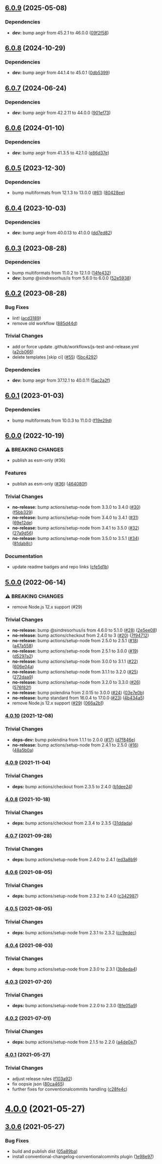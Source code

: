 ## [6.0.9](https://github.com/ipld/js-ipld-garbage/compare/v6.0.8...v6.0.9) (2025-05-08)

### Dependencies

* **dev:** bump aegir from 45.2.1 to 46.0.0 ([09f2f58](https://github.com/ipld/js-ipld-garbage/commit/09f2f5816ee3b262758dbc03ee27c058162cdc99))

## [6.0.8](https://github.com/ipld/js-ipld-garbage/compare/v6.0.7...v6.0.8) (2024-10-29)

### Dependencies

* **dev:** bump aegir from 44.1.4 to 45.0.1 ([0db5399](https://github.com/ipld/js-ipld-garbage/commit/0db5399fb8e1a62606b960391228657dc979f729))

## [6.0.7](https://github.com/ipld/js-ipld-garbage/compare/v6.0.6...v6.0.7) (2024-06-24)

### Dependencies

* **dev:** bump aegir from 42.2.11 to 44.0.0 ([901ef73](https://github.com/ipld/js-ipld-garbage/commit/901ef7346fe7230b81c1f206e053509eae5fdd77))

## [6.0.6](https://github.com/ipld/js-ipld-garbage/compare/v6.0.5...v6.0.6) (2024-01-10)


### Dependencies

* **dev:** bump aegir from 41.3.5 to 42.1.0 ([e86d37e](https://github.com/ipld/js-ipld-garbage/commit/e86d37ef6f49ee6b7c649ea465aa844dc39afc2f))

## [6.0.5](https://github.com/ipld/js-ipld-garbage/compare/v6.0.4...v6.0.5) (2023-12-30)


### Dependencies

* bump multiformats from 12.1.3 to 13.0.0 ([#61](https://github.com/ipld/js-ipld-garbage/issues/61)) ([80428ee](https://github.com/ipld/js-ipld-garbage/commit/80428ee0c72941dd023dd264c4fc4f840557789e))

## [6.0.4](https://github.com/ipld/js-ipld-garbage/compare/v6.0.3...v6.0.4) (2023-10-03)


### Dependencies

* **dev:** bump aegir from 40.0.13 to 41.0.0 ([dd7ed82](https://github.com/ipld/js-ipld-garbage/commit/dd7ed82ad19fe41265be77af36fa6e67a46cba7e))

## [6.0.3](https://github.com/ipld/js-ipld-garbage/compare/v6.0.2...v6.0.3) (2023-08-28)


### Dependencies

* bump multiformats from 11.0.2 to 12.1.0 ([14fe432](https://github.com/ipld/js-ipld-garbage/commit/14fe43280ea62f38db25e46b789866eae6ece96a))
* **dev:** bump @sindresorhus/is from 5.6.0 to 6.0.0 ([52e5938](https://github.com/ipld/js-ipld-garbage/commit/52e59388e5cd4cf5d703742ebbb4eb8da2c02744))

## [6.0.2](https://github.com/ipld/js-ipld-garbage/compare/v6.0.1...v6.0.2) (2023-08-28)


### Bug Fixes

* lint! ([acd3189](https://github.com/ipld/js-ipld-garbage/commit/acd3189fb93a635f6bf3e5ce19d4ae579d4e742d))
* remove old workflow ([885d44d](https://github.com/ipld/js-ipld-garbage/commit/885d44d9058b3c93f0fa19b1a87bb2233d46e5d7))


### Trivial Changes

* add or force update .github/workflows/js-test-and-release.yml ([a2cb066](https://github.com/ipld/js-ipld-garbage/commit/a2cb066b732972a2090fe911e9b9ef02be5df796))
* delete templates [skip ci] ([#55](https://github.com/ipld/js-ipld-garbage/issues/55)) ([5bc4292](https://github.com/ipld/js-ipld-garbage/commit/5bc4292253cf94153184ff73026b5cb8d90b3398))


### Dependencies

* **dev:** bump aegir from 37.12.1 to 40.0.11 ([5ac2a2f](https://github.com/ipld/js-ipld-garbage/commit/5ac2a2fa179ad07c797e1dc4d6bb111fc96cd98f))

## [6.0.1](https://github.com/ipld/js-ipld-garbage/compare/v6.0.0...v6.0.1) (2023-01-03)


### Dependencies

* bump multiformats from 10.0.3 to 11.0.0 ([f19e29d](https://github.com/ipld/js-ipld-garbage/commit/f19e29d7f734edd6891c211561ba6f031c69dc1f))

## [6.0.0](https://github.com/ipld/js-ipld-garbage/compare/v5.0.0...v6.0.0) (2022-10-19)


### ⚠ BREAKING CHANGES

* publish as esm-only (#36)

### Features

* publish as esm-only ([#36](https://github.com/ipld/js-ipld-garbage/issues/36)) ([464080f](https://github.com/ipld/js-ipld-garbage/commit/464080fac554f50ce97d97760a24a79ef692a6b2))


### Trivial Changes

* **no-release:** bump actions/setup-node from 3.3.0 to 3.4.0 ([#30](https://github.com/ipld/js-ipld-garbage/issues/30)) ([f5bb329](https://github.com/ipld/js-ipld-garbage/commit/f5bb3295e22b1b41f1012d021300f9a76bcb79ae))
* **no-release:** bump actions/setup-node from 3.4.0 to 3.4.1 ([#31](https://github.com/ipld/js-ipld-garbage/issues/31)) ([69e12de](https://github.com/ipld/js-ipld-garbage/commit/69e12de49701f691aadbde43ce31c00be992c09f))
* **no-release:** bump actions/setup-node from 3.4.1 to 3.5.0 ([#32](https://github.com/ipld/js-ipld-garbage/issues/32)) ([27a9d56](https://github.com/ipld/js-ipld-garbage/commit/27a9d56c9ed2c577ede2afb2cd326c7584eb395c))
* **no-release:** bump actions/setup-node from 3.5.0 to 3.5.1 ([#34](https://github.com/ipld/js-ipld-garbage/issues/34)) ([81dab8c](https://github.com/ipld/js-ipld-garbage/commit/81dab8cf01b7d05ea7cc358faf84018f5023bc75))


### Documentation

* update readme badges and repo links ([cfe5d1b](https://github.com/ipld/js-ipld-garbage/commit/cfe5d1b3550a339782a414fabb399461edee7547))

## [5.0.0](https://github.com/rvagg/js-ipld-garbage/compare/v4.0.10...v5.0.0) (2022-06-14)


### ⚠ BREAKING CHANGES

* remove Node.js 12.x support (#29)

### Trivial Changes

* **no-release:** bump @sindresorhus/is from 4.6.0 to 5.1.0 ([#28](https://github.com/rvagg/js-ipld-garbage/issues/28)) ([2e5ee08](https://github.com/rvagg/js-ipld-garbage/commit/2e5ee089be8c5ea70128bdb795acdfc6b2880a80))
* **no-release:** bump actions/checkout from 2.4.0 to 3 ([#20](https://github.com/rvagg/js-ipld-garbage/issues/20)) ([7f94712](https://github.com/rvagg/js-ipld-garbage/commit/7f947129b03f578d3add889a9e9a2717461a1267))
* **no-release:** bump actions/setup-node from 2.5.0 to 2.5.1 ([#18](https://github.com/rvagg/js-ipld-garbage/issues/18)) ([a47a558](https://github.com/rvagg/js-ipld-garbage/commit/a47a558a73e733539e0d1a797b4b1e26ebffa891))
* **no-release:** bump actions/setup-node from 2.5.1 to 3.0.0 ([#19](https://github.com/rvagg/js-ipld-garbage/issues/19)) ([d5297a2](https://github.com/rvagg/js-ipld-garbage/commit/d5297a26ade5676b4180a32c86bc1c6073e26461))
* **no-release:** bump actions/setup-node from 3.0.0 to 3.1.1 ([#22](https://github.com/rvagg/js-ipld-garbage/issues/22)) ([606e04a](https://github.com/rvagg/js-ipld-garbage/commit/606e04aee70071d2f2c7b397050efe2c5cdd2252))
* **no-release:** bump actions/setup-node from 3.1.1 to 3.2.0 ([#25](https://github.com/rvagg/js-ipld-garbage/issues/25)) ([272daa9](https://github.com/rvagg/js-ipld-garbage/commit/272daa97ad768000197587baf3bc99645e07ceb9))
* **no-release:** bump actions/setup-node from 3.2.0 to 3.3.0 ([#26](https://github.com/rvagg/js-ipld-garbage/issues/26)) ([576f82f](https://github.com/rvagg/js-ipld-garbage/commit/576f82f6bf1d9d62ac7a22e5c274e915d8f64f77))
* **no-release:** bump polendina from 2.0.15 to 3.0.0 ([#24](https://github.com/rvagg/js-ipld-garbage/issues/24)) ([03e7e0b](https://github.com/rvagg/js-ipld-garbage/commit/03e7e0b2fab5ba458ef0355287a6b2c9cdebbc37))
* **no-release:** bump standard from 16.0.4 to 17.0.0 ([#23](https://github.com/rvagg/js-ipld-garbage/issues/23)) ([4b434a5](https://github.com/rvagg/js-ipld-garbage/commit/4b434a5fc5ba6aa00c174972d517ee14616f9034))
* remove Node.js 12.x support ([#29](https://github.com/rvagg/js-ipld-garbage/issues/29)) ([066a2b1](https://github.com/rvagg/js-ipld-garbage/commit/066a2b1a76fa5e0774482b46065aab0adbdbc561))

### [4.0.10](https://github.com/rvagg/js-ipld-garbage/compare/v4.0.9...v4.0.10) (2021-12-08)


### Trivial Changes

* **deps-dev:** bump polendina from 1.1.1 to 2.0.0 ([#17](https://github.com/rvagg/js-ipld-garbage/issues/17)) ([d7f846e](https://github.com/rvagg/js-ipld-garbage/commit/d7f846ef12bb3a4f0f77ee823f120210e1e5992a))
* **no-release:** bump actions/setup-node from 2.4.1 to 2.5.0 ([#16](https://github.com/rvagg/js-ipld-garbage/issues/16)) ([48a5b0a](https://github.com/rvagg/js-ipld-garbage/commit/48a5b0a919e7d4d6cdced42690fc31ba9adf9d08))

### [4.0.9](https://github.com/rvagg/js-ipld-garbage/compare/v4.0.8...v4.0.9) (2021-11-04)


### Trivial Changes

* **deps:** bump actions/checkout from 2.3.5 to 2.4.0 ([b1dee24](https://github.com/rvagg/js-ipld-garbage/commit/b1dee24867b38b299e79c7864b6a1b68d1342d98))

### [4.0.8](https://github.com/rvagg/js-ipld-garbage/compare/v4.0.7...v4.0.8) (2021-10-18)


### Trivial Changes

* **deps:** bump actions/checkout from 2.3.4 to 2.3.5 ([31ddada](https://github.com/rvagg/js-ipld-garbage/commit/31ddada2ce9d2c55b2cd964f6d05ef1b8b3853d0))

### [4.0.7](https://github.com/rvagg/js-ipld-garbage/compare/v4.0.6...v4.0.7) (2021-09-28)


### Trivial Changes

* **deps:** bump actions/setup-node from 2.4.0 to 2.4.1 ([ed3a8b9](https://github.com/rvagg/js-ipld-garbage/commit/ed3a8b97129db87e71a48a45f1827ba3d52a581c))

### [4.0.6](https://github.com/rvagg/js-ipld-garbage/compare/v4.0.5...v4.0.6) (2021-08-05)


### Trivial Changes

* **deps:** bump actions/setup-node from 2.3.2 to 2.4.0 ([c342987](https://github.com/rvagg/js-ipld-garbage/commit/c34298748773b0f0951bb7a8ca05aea47f7c5f11))

### [4.0.5](https://github.com/rvagg/js-ipld-garbage/compare/v4.0.4...v4.0.5) (2021-08-05)


### Trivial Changes

* **deps:** bump actions/setup-node from 2.3.1 to 2.3.2 ([cc9edec](https://github.com/rvagg/js-ipld-garbage/commit/cc9edec4eb0dec44696755d32ce33dcac19837c4))

### [4.0.4](https://github.com/rvagg/js-ipld-garbage/compare/v4.0.3...v4.0.4) (2021-08-03)


### Trivial Changes

* **deps:** bump actions/setup-node from 2.3.0 to 2.3.1 ([3b8eda4](https://github.com/rvagg/js-ipld-garbage/commit/3b8eda4d558f00ac736779ed96b22989c4f2bb19))

### [4.0.3](https://github.com/rvagg/js-ipld-garbage/compare/v4.0.2...v4.0.3) (2021-07-20)


### Trivial Changes

* **deps:** bump actions/setup-node from 2.2.0 to 2.3.0 ([8fe05a9](https://github.com/rvagg/js-ipld-garbage/commit/8fe05a9e6ade17a3337172b2d73279521d348f96))

### [4.0.2](https://github.com/rvagg/js-ipld-garbage/compare/v4.0.1...v4.0.2) (2021-07-01)


### Trivial Changes

* **deps:** bump actions/setup-node from 2.1.5 to 2.2.0 ([a4de0e7](https://github.com/rvagg/js-ipld-garbage/commit/a4de0e7dc48fbd2ec6794e8c2d28387f97c648f5))

### [4.0.1](https://github.com/rvagg/js-ipld-garbage/compare/v4.0.0...v4.0.1) (2021-05-27)


### Trivial Changes

* adjust release rules ([f103a92](https://github.com/rvagg/js-ipld-garbage/commit/f103a92726ef58911042a6580366892bd6ac40d8))
* fix oopsie json ([80ca465](https://github.com/rvagg/js-ipld-garbage/commit/80ca4652afa5a336bf49d0ca63d197a274a9bdeb))
* further fixes for conventionalcommits handling ([c28fe4c](https://github.com/rvagg/js-ipld-garbage/commit/c28fe4cdc4bfe4b580b7b137ab327ebb2ca9cc46))

# [4.0.0](https://github.com/rvagg/js-ipld-garbage/compare/v3.0.6...v4.0.0) (2021-05-27)

## [3.0.6](https://github.com/rvagg/js-ipld-garbage/compare/v3.0.5...v3.0.6) (2021-05-27)


### Bug Fixes

* build and publish dist ([05a89ba](https://github.com/rvagg/js-ipld-garbage/commit/05a89bae3cccb9be132d86ad00b66a5fb62734d1))
* install conventional-changelog-conventionalcommits plugin ([1e98e97](https://github.com/rvagg/js-ipld-garbage/commit/1e98e9789c72c9a34741640d078bc8ec86997e8b))
